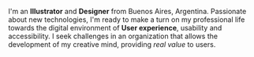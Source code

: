 I'm an **Illustrator** and **Designer** from Buenos Aires, Argentina. 
Passionate about new technologies, I'm ready to make a turn on my professional life towards the digital environment of **User experience**, usability and accessibility. I seek challenges in an organization that allows the development of my creative mind, providing _real value_ to users.
